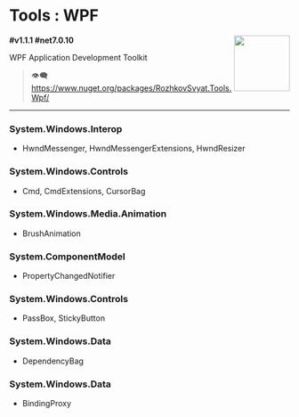 # Tools : WPF

<img align="right" width="100" height="100" src="https://github.com/rozhkovsvyat/Tools.RecipeFactory/assets/71471748/ba1a969f-e54f-46d5-8f7f-70aa6434e063">

**#v1.1.1 #net7.0.10**

WPF Application Development Toolkit

> :eye_speech_bubble: https://www.nuget.org/packages/RozhkovSvyat.Tools.Wpf/

---

### System.Windows.Interop
* HwndMessenger, HwndMessengerExtensions, HwndResizer

### System.Windows.Controls
* Cmd, CmdExtensions, CursorBag

### System.Windows.Media.Animation
* BrushAnimation

### System.ComponentModel
* PropertyChangedNotifier

### System.Windows.Controls
* PassBox, StickyButton

### System.Windows.Data
* DependencyBag

### System.Windows.Data
* BindingProxy
